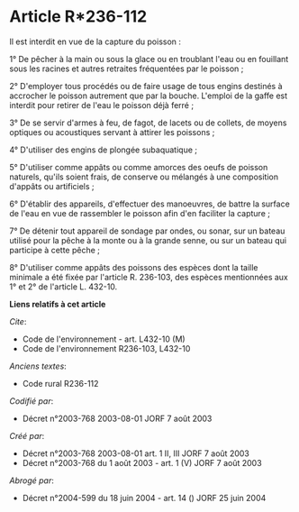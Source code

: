 # Article R*236-112

Il est interdit en vue de la capture du poisson :

1° De pêcher à la main ou sous la glace ou en troublant l'eau ou en fouillant sous les racines et autres retraites
fréquentées par le poisson ;

2° D'employer tous procédés ou de faire usage de tous engins destinés à accrocher le poisson autrement que par la bouche.
L'emploi de la gaffe est interdit pour retirer de l'eau le poisson déjà ferré ;

3° De se servir d'armes à feu, de fagot, de lacets ou de collets, de moyens optiques ou acoustiques servant à attirer les
poissons ;

4° D'utiliser des engins de plongée subaquatique ;

5° D'utiliser comme appâts ou comme amorces des oeufs de poisson naturels, qu'ils soient frais, de conserve ou mélangés à une
composition d'appâts ou artificiels ;

6° D'établir des appareils, d'effectuer des manoeuvres, de battre la surface de l'eau en vue de rassembler le poisson afin
d'en faciliter la capture ;

7° De détenir tout appareil de sondage par ondes, ou sonar, sur un bateau utilisé pour la pêche à la monte ou à la grande
senne, ou sur un bateau qui participe à cette pêche ;

8° D'utiliser comme appâts des poissons des espèces dont la taille minimale a été fixée par l'article R. 236-103, des espèces
mentionnées aux 1° et 2° de l'article L. 432-10.

**Liens relatifs à cet article**

_Cite_:

  - Code de l'environnement - art. L432-10 (M)
  - Code de l'environnement R236-103, L432-10

_Anciens textes_:

  - Code rural R236-112

_Codifié par_:

  - Décret n°2003-768 2003-08-01 JORF 7 août 2003

_Créé par_:

  - Décret n°2003-768 2003-08-01 art. 1 II, III JORF 7 août 2003
  - Décret n°2003-768 du 1 août 2003 - art. 1 (V) JORF 7 août 2003

_Abrogé par_:

  - Décret n°2004-599 du 18 juin 2004 - art. 14 () JORF 25 juin 2004
